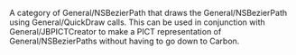 A category of General/NSBezierPath that draws the General/NSBezierPath using General/QuickDraw calls. This can be used in conjunction with General/JBPICTCreator to make a PICT representation of General/NSBezierPaths without having to go down to Carbon.